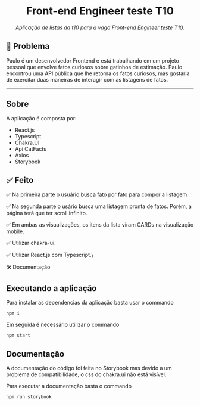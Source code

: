 <h1 align="center">
   Front-end Engineer teste T10
</h1>
<p align="center">
    <em>
    Aplicação de listas da t10 para a vaga Front-end Engineer teste T10.
  </em>
</p>


## 🤔 Problema

Paulo é um desenvolvedor Frontend e está trabalhando em um projeto pessoal que envolve fatos curiosos sobre gatinhos de estimação. Paulo encontrou uma API pública que lhe retorna os fatos curiosos, mas gostaria de exercitar duas maneiras de interagir com as listagens de fatos.

---
## Sobre

A aplicação é composta por:

- React.js
- Typescript
- Chakra.UI
- Api CatFacts
- Axios
- Storybook

## :white_check_mark: Feito 


:white_check_mark: Na primeira parte o usuário busca fato por fato para compor a listagem.

:white_check_mark: Na segunda parte o usário busca uma listagem pronta de fatos. Porém, a página terá que ter scroll infinito.

:white_check_mark: Em ambas as visualizações, os itens da lista viram CARDs na visualização mobile.

:white_check_mark: Utilizar chakra-ui.

:white_check_mark: Utilizar React.js com Typescript.\

:hammer_and_wrench: Documentação

## Executando a aplicação 

Para instalar as dependencias da  aplicação basta usar o commando

```
npm i 
```

Em seguida é necessário utilizar o commando

```
npm start
```

## Documentação 

A documentação do código foi feita no Storybook mas devido a um problema de compatibilidade, o css do chakra.ui não está visível.

Para executar a documentação basta o commando

```
npm run storybook
```